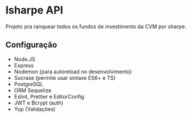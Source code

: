 # Isharpe API

Projeto pra ranquear todos os fundos de investimento da CVM por sharpe.

## Configuração

- Node.JS
- Express
- Nodemon (para autoreload no desenvolvimento)
- Sucrase (permite usar sintaxe ES6+ e TS)
- PostgreSQL
- ORM Sequelize
- Eslint, Prettier e EditorConfig
- JWT e Bcrypt (auth)
- Yup (Validações)
